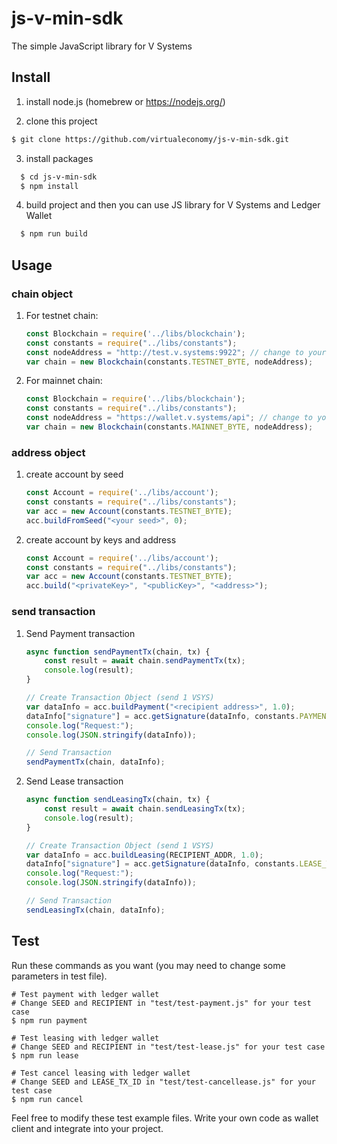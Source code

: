 # js-v-min-sdk
The simple JavaScript library for V Systems

## Install

  1. install node.js (homebrew or https://nodejs.org/)

  2. clone this project

``` bash
$ git clone https://github.com/virtualeconomy/js-v-min-sdk.git
```

  3. install packages

```bash
  $ cd js-v-min-sdk
  $ npm install
```

  4. build project and then you can use JS library for V Systems and Ledger Wallet

```bash
  $ npm run build
```

## Usage

### chain object
1. For testnet chain:

    ```javascript
    const Blockchain = require('../libs/blockchain');
    const constants = require("../libs/constants");
    const nodeAddress = "http://test.v.systems:9922"; // change to your node address
    var chain = new Blockchain(constants.TESTNET_BYTE, nodeAddress);
    ```

2. For mainnet chain:

    ```javascript
    const Blockchain = require('../libs/blockchain');
    const constants = require("../libs/constants");
    const nodeAddress = "https://wallet.v.systems/api"; // change to your node address
    var chain = new Blockchain(constants.MAINNET_BYTE, nodeAddress);
    ```
    
### address object
1. create account by seed

    ```javascript
    const Account = require('../libs/account');
    const constants = require("../libs/constants");
    var acc = new Account(constants.TESTNET_BYTE);
    acc.buildFromSeed("<your seed>", 0);
    ```

2. create account by keys and address

    ```javascript
    const Account = require('../libs/account');
    const constants = require("../libs/constants");
    var acc = new Account(constants.TESTNET_BYTE);
    acc.build("<privateKey>", "<publicKey>", "<address>");
    ```
    
### send transaction
1. Send Payment transaction

    ```javascript
    async function sendPaymentTx(chain, tx) {
        const result = await chain.sendPaymentTx(tx);
        console.log(result);
    }

    // Create Transaction Object (send 1 VSYS)
    var dataInfo = acc.buildPayment("<recipient address>", 1.0);
    dataInfo["signature"] = acc.getSignature(dataInfo, constants.PAYMENT_TX);
    console.log("Request:");
    console.log(JSON.stringify(dataInfo));

    // Send Transaction
    sendPaymentTx(chain, dataInfo);
    ```

2. Send Lease transaction

    ```javascript
    async function sendLeasingTx(chain, tx) {
        const result = await chain.sendLeasingTx(tx);
        console.log(result);
    }

    // Create Transaction Object (send 1 VSYS)
    var dataInfo = acc.buildLeasing(RECIPIENT_ADDR, 1.0);
    dataInfo["signature"] = acc.getSignature(dataInfo, constants.LEASE_TX);
    console.log("Request:");
    console.log(JSON.stringify(dataInfo));

    // Send Transaction
    sendLeasingTx(chain, dataInfo);
    ```

## Test

Run these commands as you want (you may need to change some parameters in test file).

```
# Test payment with ledger wallet
# Change SEED and RECIPIENT in "test/test-payment.js" for your test case
$ npm run payment

# Test leasing with ledger wallet
# Change SEED and RECIPIENT in "test/test-lease.js" for your test case
$ npm run lease

# Test cancel leasing with ledger wallet
# Change SEED and LEASE_TX_ID in "test/test-cancellease.js" for your test case
$ npm run cancel
```

Feel free to modify these test example files. Write your own code as wallet client and integrate into your project.

